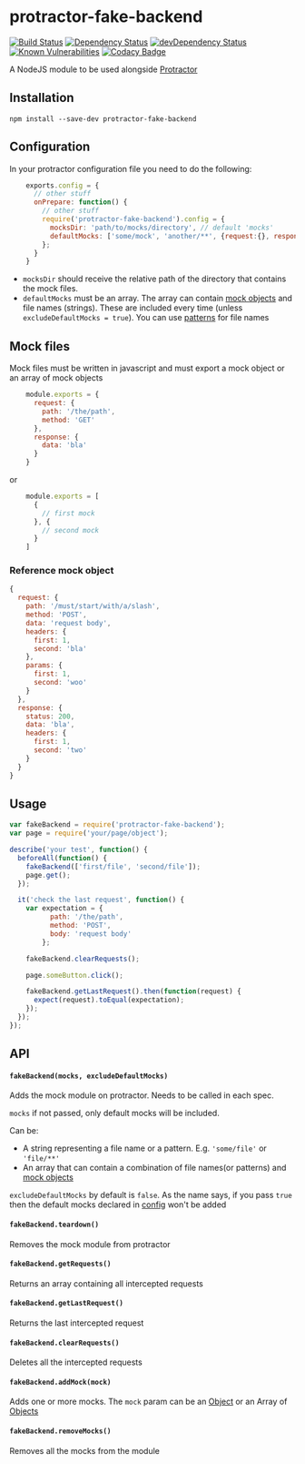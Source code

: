 # protractor-fake-backend

[![Build Status](https://travis-ci.org/web-innovate/protractor-fake-backend.svg?branch=master)](https://travis-ci.org/web-innovate/protractor-fake-backend)
[![Dependency Status](https://david-dm.org/web-innovate/protractor-fake-backend.svg)](https://david-dm.org/web-innovate/protractor-fake-backend)
[![devDependency Status](https://david-dm.org/web-innovate/protractor-fake-backend/dev-status.svg)](https://david-dm.org/web-innovate/protractor-fake-backend#info=devDependencies)
[![Known Vulnerabilities](https://snyk.io/test/npm/protractor-fake-backend/badge.svg)](https://snyk.io/test/npm/protractor-fake-backend)
[![Codacy Badge](https://api.codacy.com/project/badge/Grade/8198279383664f79be0c4eed4ce03db0)](https://www.codacy.com/app/andrei-scripcaru/protractor-fake-backend?utm_source=github.com&amp;utm_medium=referral&amp;utm_content=web-innovate/protractor-fake-backend&amp;utm_campaign=Badge_Grade)

A NodeJS module to be used alongside [Protractor](https://github.com/angular/protractor)

## Installation

    npm install --save-dev protractor-fake-backend

## Configuration

In your protractor configuration file you need to do the following:

```javascript
    exports.config = {
      // other stuff
      onPrepare: function() {
        // other stuff
        require('protractor-fake-backend').config = {
          mocksDir: 'path/to/mocks/directory', // default 'mocks'
          defaultMocks: ['some/mock', 'another/**', {request:{}, response:{}}] // default []
        };
      }
    }
```

 - `mocksDir` should receive the relative path of the directory that contains the mock files.
 - `defaultMocks` must be an array. The array can contain [mock objects](#reference-mock) and file names (strings). These are included every time (unless `excludeDefaultMocks = true`). You can use [patterns](https://github.com/sindresorhus/globby#globbing-patterns) for file names

## Mock files

Mock files must be written in javascript and must export a mock object or an array of mock objects

```javascript
    module.exports = {
      request: {
        path: '/the/path',
        method: 'GET'
      },
      response: {
        data: 'bla'
      }
    }
```
or
```javascript
    module.exports = [
      {
        // first mock
      }, {
        // second mock
      }
    ]
```

### Reference mock object

```javascript
{
  request: {
    path: '/must/start/with/a/slash',
    method: 'POST',
    data: 'request body',
    headers: {
      first: 1,
      second: 'bla'
    },
    params: {
      first: 1,
      second: 'woo'
    }
  },
  response: {
    status: 200,
    data: 'bla',
    headers: {
      first: 1,
      second: 'two'
    }
  }
}
```

## Usage

```javascript
var fakeBackend = require('protractor-fake-backend');
var page = require('your/page/object');

describe('your test', function() {
  beforeAll(function() {
    fakeBackend(['first/file', 'second/file']);
    page.get();
  });

  it('check the last request', function() {
    var expectation = {
          path: '/the/path',
          method: 'POST',
          body: 'request body'
        };

    fakeBackend.clearRequests();

    page.someButton.click();

    fakeBackend.getLastRequest().then(function(request) {
      expect(request).toEqual(expectation);
    });
  });
});
```

## API

#### `fakeBackend(mocks, excludeDefaultMocks)`
Adds the mock module on protractor. Needs to be called in each spec.

`mocks` if not passed, only default mocks will be included.

Can be:

- A string representing a file name or a pattern. E.g. `'some/file'` or `'file/**'`
- An array that can contain a combination of file names(or patterns) and [mock objects](#reference-mock-object)

`excludeDefaultMocks` by default is `false`. As the name says, if you pass `true` then the default mocks declared in [config](#configuration) won't be added

#### `fakeBackend.teardown()`
Removes the mock module from protractor

#### `fakeBackend.getRequests()`
Returns an array containing all intercepted requests

#### `fakeBackend.getLastRequest()`
Returns the last intercepted request

#### `fakeBackend.clearRequests()`
Deletes all the intercepted requests

#### `fakeBackend.addMock(mock)`
Adds one or more mocks. The `mock` param can be an [Object](#reference-mock-object) or an Array of [Objects](#reference-mock-object)

#### `fakeBackend.removeMocks()`
Removes all the mocks from the module
